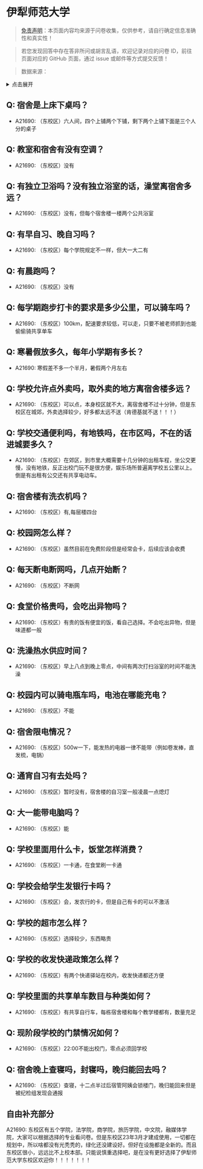 # 伊犁师范大学

> [免责声明](https://colleges.chat/#_3)：本页面内容均来源于问卷收集，仅供参考，请自行确定信息准确性和真实性！

> 若您发现回答中存在答非所问或胡言乱语，欢迎记录对应的问卷 ID，前往页面对应的 GitHub 页面，通过 issue 或邮件等方式提交反馈！

> 数据来源：

<details><summary>点击展开</summary>
<ul>
<li>A21690: 匿名 (2024 年 04 月)</li>
</ul>
</details>

## Q: 宿舍是上床下桌吗？

- A21690: （东校区）六人间，四个上铺两个下铺，剩下两个上铺下面是三个人分的桌子

## Q: 教室和宿舍有没有空调？

- A21690: （东校区）没有

## Q: 有独立卫浴吗？没有独立浴室的话，澡堂离宿舍多远？

- A21690: （东校区）没有，但每个宿舍楼一楼两个公共浴室

## Q: 有早自习、晚自习吗？

- A21690: （东校区）每个学院规定不一样，但大一大二有

## Q: 有晨跑吗？

- A21690: （东校区）没有

## Q: 每学期跑步打卡的要求是多少公里，可以骑车吗？

- A21690: （东校区）100km，配速要求较低，可以走，只要不被老师抓到也能偷偷骑共享单车

## Q: 寒暑假放多久，每年小学期有多长？

- A21690: 寒假差不多一个半月，暑假两个月左右

## Q: 学校允许点外卖吗，取外卖的地方离宿舍楼多远？

- A21690: （东校区）可以点，本身校区就不大，离宿舍楼不过十分钟，但是东校区在城郊，外卖选择较少，好多都太远不送（肯德基就不送！！！）

## Q: 学校交通便利吗，有地铁吗，在市区吗，不在的话进城要多久？

- A21690: （东校区）在郊区，到市里大概需要十几分钟的出租车程，坐公交更慢，没有地铁，反正出校门玩不是很方便，娱乐场所普遍离学校五公里以上。倒是有出租有公交还有共享电动车。

## Q: 宿舍楼有洗衣机吗？

- A21690: （东校区）有,每层楼四台

## Q: 校园网怎么样？

- A21690: （东校区）虽然目前在免费阶段但是经常会卡，后续应该会收费

## Q: 每天断电断网吗，几点开始断？

- A21690: （东校区）不断网

## Q: 食堂价格贵吗，会吃出异物吗？

- A21690: （东校区）有贵的饭有便宜的饭，看自己选择。不会吃出异物，但是味道都一般

## Q: 洗澡热水供应时间？

- A21690: （东校区）早上八点到晚上零点，中间有两次打扫浴室的时间不能洗澡

## Q: 校园内可以骑电瓶车吗，电池在哪能充电？

- A21690: （东校区）不能

## Q: 宿舍限电情况？

- A21690: （东校区）500w一下，能发热的电器一律不能带（例如卷发棒，直发梳，电锅）

## Q: 通宵自习有去处吗？

- A21690: （东校区）暂时没有，宿舍楼的自习室一般凌晨一点熄灯

## Q: 大一能带电脑吗？

- A21690: （东校区）能

## Q: 学校里面用什么卡，饭堂怎样消费？

- A21690: （东校区）一卡通，在食堂刷一卡通

## Q: 学校会给学生发银行卡吗？

- A21690: （东校区）会，发农行的卡，但是自己有卡的可以不激活

## Q: 学校的超市怎么样？

- A21690: （东校区）选择较少，东西略贵

## Q: 学校的收发快递政策怎么样？

- A21690: （东校区）有两个快递驿站在校内，收发快递都还方便

## Q: 学校里面的共享单车数目与种类如何？

- A21690: （东校区）有共享自行车，每栋宿舍楼和每个教学楼都有，数量充足

## Q: 现阶段学校的门禁情况如何？

- A21690: （东校区）22:00不能出校门，零点必须回学校

## Q: 宿舍晚上查寝吗，封寝吗，晚归能回去吗？

- A21690: （东校区）查寝，十二点半过后宿管阿姨会锁楼门，晚归能回来但是被纪检组发现会通报

## 自由补充部分

A21690: 东校区有五个学院，法学院，商学院，旅历学院，中文院，融媒体学院，大家可以根据选择的专业看问卷。但是东校区23年3月才建成使用，一切都在规划中，所以啥都没有光秃秃的，绿化还没建设好。但好在设施都是全新的。而且东校区很小，远远比不上校本部。只能说慎重选择吧，是在没有更好选择了伊犁师范大学东校区欢迎你！！！！！！！